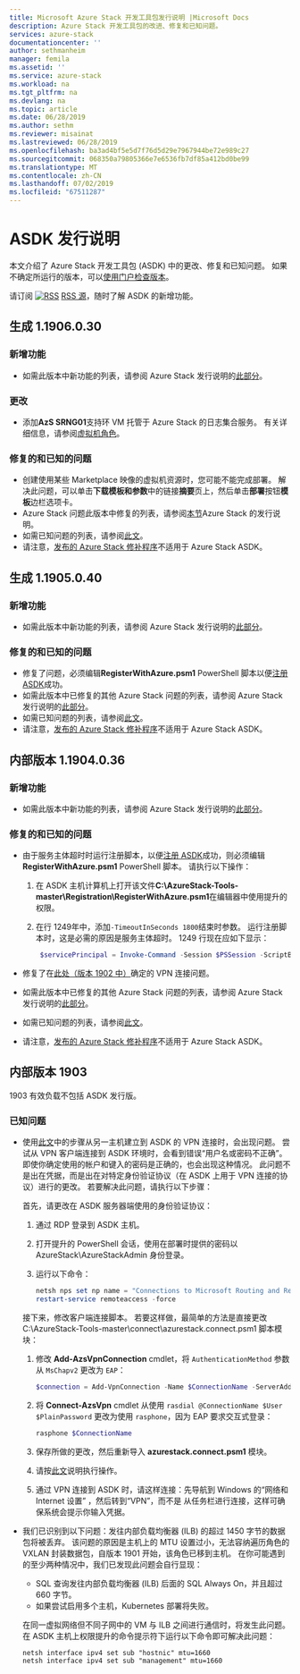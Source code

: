 ```yaml
---
title: Microsoft Azure Stack 开发工具包发行说明 |Microsoft Docs
description: Azure Stack 开发工具包的改进、修复和已知问题。
services: azure-stack
documentationcenter: ''
author: sethmanheim
manager: femila
ms.assetid: ''
ms.service: azure-stack
ms.workload: na
ms.tgt_pltfrm: na
ms.devlang: na
ms.topic: article
ms.date: 06/28/2019
ms.author: sethm
ms.reviewer: misainat
ms.lastreviewed: 06/28/2019
ms.openlocfilehash: ba3ad4bf5e5d7f76d5d29e7967944be72e989c27
ms.sourcegitcommit: 068350a79805366e7e6536fb7df85a412bd0be99
ms.translationtype: MT
ms.contentlocale: zh-CN
ms.lasthandoff: 07/02/2019
ms.locfileid: "67511287"
---
```

# <a name="asdk-release-notes"></a>ASDK 发行说明

本文介绍了 Azure Stack 开发工具包 (ASDK) 中的更改、修复和已知问题。 如果不确定所运行的版本，可以[使用门户检查版本](../operator/azure-stack-updates.md#determine-the-current-version)。

请订阅 [![RSS](./media/asdk-release-notes/feed-icon-14x14.png)](https://docs.microsoft.com/api/search/rss?search=Azure+Stack+Development+Kit+release+notes&locale=en-us#) [RSS 源](https://docs.microsoft.com/api/search/rss?search=Azure+Stack+Development+Kit+release+notes&locale=en-us#)，随时了解 ASDK 的新增功能。

## <a name="build-11906030"></a>生成 1.1906.0.30

### <a name="new-features"></a>新增功能

- 如需此版本中新功能的列表，请参阅 Azure Stack 发行说明的[此部分](../operator/azure-stack-release-notes-1906.md#whats-in-this-update)。

### <a name="changes"></a>更改

- 添加**AzS SRNG01**支持环 VM 托管于 Azure Stack 的日志集合服务。 有关详细信息，请参阅[虚拟机角色](asdk-architecture.md)。

### <a name="fixed-and-known-issues"></a>修复的和已知的问题

- 创建使用某些 Marketplace 映像的虚拟机资源时，您可能不能完成部署。 解决此问题，可以单击**下载模板和参数**中的链接**摘要**页上，然后单击**部署**按钮**模板**边栏选项卡。 
- Azure Stack 问题此版本中修复的列表，请参阅[本节](../operator/azure-stack-release-notes-1906.md#fixes)Azure Stack 的发行说明。
- 如需已知问题的列表，请参阅[此文](../operator/azure-stack-release-notes-known-issues-1906.md)。
- 请注意，[发布的 Azure Stack 修补程序](../operator/azure-stack-release-notes-1906.md#hotfixes)不适用于 Azure Stack ASDK。

## <a name="build-11905040"></a>生成 1.1905.0.40

<!-- ### Changes -->

### <a name="new-features"></a>新增功能

- 如需此版本中新功能的列表，请参阅 Azure Stack 发行说明的[此部分](../operator/azure-stack-release-notes-1905.md#whats-in-this-update)。

### <a name="fixed-and-known-issues"></a>修复的和已知的问题

- 修复了问题，必须编辑**RegisterWithAzure.psm1** PowerShell 脚本以便[注册 ASDK](asdk-register.md)成功。
- 如需此版本中已修复的其他 Azure Stack 问题的列表，请参阅 Azure Stack 发行说明的[此部分](../operator/azure-stack-release-notes-1905.md#fixes)。
- 如需已知问题的列表，请参阅[此文](../operator/azure-stack-release-notes-known-issues-1905.md)。
- 请注意，[发布的 Azure Stack 修补程序](../operator/azure-stack-release-notes-1905.md#hotfixes)不适用于 Azure Stack ASDK。

## <a name="build-11904036"></a>内部版本 1.1904.0.36

<!-- ### Changes -->

### <a name="new-features"></a>新增功能

- 如需此版本中新功能的列表，请参阅 Azure Stack 发行说明的[此部分](../operator/azure-stack-release-notes-1904.md#whats-in-this-update)。

### <a name="fixed-and-known-issues"></a>修复的和已知的问题

- 由于服务主体超时时运行注册脚本，以便[注册 ASDK](asdk-register.md)成功，则必须编辑**RegisterWithAzure.psm1** PowerShell 脚本。 请执行以下操作：

  1. 在 ASDK 主机计算机上打开该文件**C:\AzureStack-Tools-master\Registration\RegisterWithAzure.psm1**在编辑器中使用提升的权限。
  2. 在行 1249年中，添加`-TimeoutInSeconds 1800`结束时参数。 运行注册脚本时，这是必需的原因是服务主体超时。 1249 行现在应如下显示：

     ```powershell
      $servicePrincipal = Invoke-Command -Session $PSSession -ScriptBlock { New-AzureBridgeServicePrincipal -RefreshToken $using:RefreshToken -AzureEnvironment $using:AzureEnvironmentName -TenantId $using:TenantId -TimeoutInSeconds 1800 }
      ```

- 修复了在[此处（版本 1902 中）](#known-issues)确定的 VPN 连接问题。

- 如需此版本中已修复的其他 Azure Stack 问题的列表，请参阅 Azure Stack 发行说明的[此部分](../operator/azure-stack-release-notes-1904.md#fixes)。
- 如需已知问题的列表，请参阅[此文](../operator/azure-stack-release-notes-known-issues-1904.md)。
- 请注意，[发布的 Azure Stack 修补程序](../operator/azure-stack-release-notes-1904.md#hotfixes)不适用于 Azure Stack ASDK。

## <a name="build-1903"></a>内部版本 1903

1903 有效负载不包括 ASDK 发行版。

### <a name="known-issues"></a>已知问题

- 使用[此文](asdk-connect.md)中的步骤从另一主机建立到 ASDK 的 VPN 连接时，会出现问题。 尝试从 VPN 客户端连接到 ASDK 环境时，会看到错误“用户名或密码不正确”。即使你确定使用的帐户和键入的密码是正确的，也会出现这种情况。  此问题不是出在凭据，而是出在对特定身份验证协议（在 ASDK 上用于 VPN 连接的协议）进行的更改。 若要解决此问题，请执行以下步骤：

   首先，请更改在 ASDK 服务器端使用的身份验证协议：

   1. 通过 RDP 登录到 ASDK 主机。
   2. 打开提升的 PowerShell 会话，使用在部署时提供的密码以 AzureStack\AzureStackAdmin 身份登录。
   3. 运行以下命令：

      ```powershell
      netsh nps set np name = "Connections to Microsoft Routing and Remote Access server" profileid = "0x100a" profiledata = "1A000000000000000000000000000000" profileid = "0x1009" profiledata = "0x5"
      restart-service remoteaccess -force
      ```

   接下来，修改客户端连接脚本。 若要这样做，最简单的方法是直接更改 C:\AzureStack-Tools-master\connect\azurestack.connect.psm1 脚本模块：

   1. 修改 **Add-AzsVpnConnection** cmdlet，将 `AuthenticationMethod` 参数从 `MsChapv2` 更改为 `EAP`：

      ```powershell
      $connection = Add-VpnConnection -Name $ConnectionName -ServerAddress $ServerAddress -TunnelType L2tp -EncryptionLevel Required -AuthenticationMethod Eap -L2tpPsk $PlainPassword -Force -RememberCredential -PassThru -SplitTunneling
      ```

   2. 将 **Connect-AzsVpn** cmdlet 从使用 `rasdial @ConnectionName $User $PlainPassword` 更改为使用 `rasphone`，因为 EAP 要求交互式登录：

      ```powershell
      rasphone $ConnectionName
      ```

   3. 保存所做的更改，然后重新导入 **azurestack.connect.psm1** 模块。
   4. 请按[此文](asdk-connect.md#set-up-vpn-connectivity)说明执行操作。
   5. 通过 VPN 连接到 ASDK 时，请这样连接：先导航到 Windows 的“网络和 Internet 设置”  ，然后转到“VPN”，而不是  从任务栏进行连接，这样可确保系统会提示你输入凭据。

- 我们已识别到以下问题：发往内部负载均衡器 (ILB) 的超过 1450 字节的数据包将被丢弃。 该问题的原因是主机上的 MTU 设置过小，无法容纳遍历角色的 VXLAN 封装数据包，自版本 1901 开始，该角色已移到主机。 在你可能遇到的至少两种情况中，我们已发现此问题会自行显现：

  - SQL 查询发往内部负载均衡器 (ILB) 后面的 SQL Always On，并且超过 660 字节。
  - 如果尝试启用多个主机，Kubernetes 部署将失败。  

  在同一虚拟网络但不同子网中的 VM 与 ILB 之间进行通信时，将发生此问题。 在 ASDK 主机上权限提升的命令提示符下运行以下命令即可解决此问题：

  ```shell
  netsh interface ipv4 set sub "hostnic" mtu=1660
  netsh interface ipv4 set sub "management" mtu=1660
  ```
